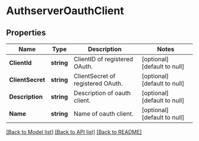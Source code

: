 # AuthserverOauthClient

## Properties
Name | Type | Description | Notes
------------ | ------------- | ------------- | -------------
**ClientId** | **string** | ClientID of registered OAuth. | [optional] [default to null]
**ClientSecret** | **string** | ClientSecret of registered OAuth. | [optional] [default to null]
**Description** | **string** | Description of oauth client. | [optional] [default to null]
**Name** | **string** | Name of oauth client. | [optional] [default to null]

[[Back to Model list]](../README.md#documentation-for-models) [[Back to API list]](../README.md#documentation-for-api-endpoints) [[Back to README]](../README.md)

